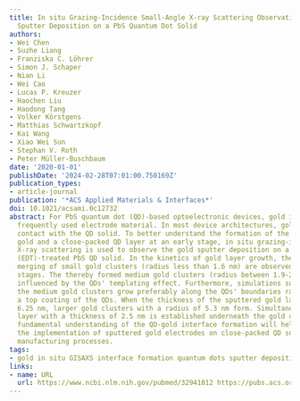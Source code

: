 ```yaml
---
title: In situ Grazing-Incidence Small-Angle X-ray Scattering Observation of Gold
  Sputter Deposition on a PbS Quantum Dot Solid
authors:
- Wei Chen
- Suzhe Liang
- Franziska C. Löhrer
- Simon J. Schaper
- Nian Li
- Wei Cao
- Lucas P. Kreuzer
- Haochen Liu
- Haodong Tang
- Volker Körstgens
- Matthias Schwartzkopf
- Kai Wang
- Xiao Wei Sun
- Stephan V. Roth
- Peter Müller-Buschbaum
date: '2020-01-01'
publishDate: '2024-02-28T07:01:00.750169Z'
publication_types:
- article-journal
publication: '*ACS Applied Materials & Interfaces*'
doi: 10.1021/acsami.0c12732
abstract: For PbS quantum dot (QD)-based optoelectronic devices, gold is the most
  frequently used electrode material. In most device architectures, gold is in direct
  contact with the QD solid. To better understand the formation of the interface between
  gold and a close-packed QD layer at an early stage, in situ grazing-incidence small-angle
  X-ray scattering is used to observe the gold sputter deposition on a 1,2-ethanedithiol
  (EDT)-treated PbS QD solid. In the kinetics of gold layer growth, the forming and
  merging of small gold clusters (radius less than 1.6 nm) are observed at the early
  stages. The thereby formed medium gold clusters (radius between 1.9-2.4 nm) are
  influenced by the QDs' templating effect. Furthermore, simulations suggest that
  the medium gold clusters grow preferably along the QDs' boundaries rather than as
  a top coating of the QDs. When the thickness of the sputtered gold layer reaches
  6.25 nm, larger gold clusters with a radius of 5.3 nm form. Simultaneously, a percolation
  layer with a thickness of 2.5 nm is established underneath the gold clusters. This
  fundamental understanding of the QD-gold interface formation will help to control
  the implementation of sputtered gold electrodes on close-packed QD solids in device
  manufacturing processes.
tags:
- gold in situ GISAXS interface formation quantum dots sputter deposition
links:
- name: URL
  url: https://www.ncbi.nlm.nih.gov/pubmed/32941012 https://pubs.acs.org/doi/10.1021/acsami.0c12732
---
```

